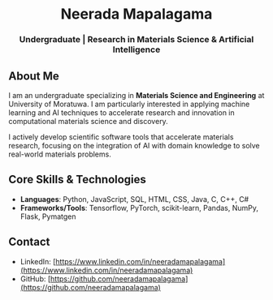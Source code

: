 <h1 align="center">Neerada Mapalagama</h1>
<h3 align="center">Undergraduate | Research in Materials Science & Artificial Intelligence</h3>


## About Me

I am an undergraduate specializing in **Materials Science and Engineering** at University of Moratuwa. I am particularly interested in applying machine learning and AI techniques to accelerate research and innovation in computational materials science and discovery.

I actively develop scientific software tools that accelerate materials research, focusing on the integration of AI with domain knowledge to solve real-world materials problems.


## Core Skills & Technologies

- **Languages**: Python, JavaScript, SQL, HTML, CSS, Java, C, C++, C#
- **Frameworks/Tools**: Tensorflow, PyTorch, scikit-learn, Pandas, NumPy, Flask, Pymatgen

## Contact

- LinkedIn: [https://www.linkedin.com/in/neeradamapalagama](https://www.linkedin.com/in/neeradamapalagama)
- GitHub: [https://github.com/neeradamapalagama](https://github.com/neeradamapalagama)

<!---
neeradamapalagama/neeradamapalagama is a ✨ special ✨ repository because its `README.md` (this file) appears on your GitHub profile.
You can click the Preview link to take a look at your changes.
--->
